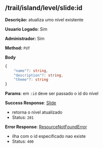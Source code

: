 ## /trail/island/level/slide:id

**Descrição:** atualiza umo nível existente

**Usuario Logado:** Sim

**Administrador:** Sim

**Method:** `PUT`

**Body**

```typescript
{
    "name"?: string,
    "description"?: string,
    "theme"?: string
}
```

**Params**: em `:id` deve ser passado o id do nível

**Success Response**: [Slide](../../../../src/domain/trilhas/@entities/slide.ts)
- retorna o nível atualizado
- Status: `201`

**Error Response**: [ResourceNotFoundError](../../../../src/core/errors/resource-not-found-error.ts)
- ilha com o id especificado nao existe
- Status: `400`
